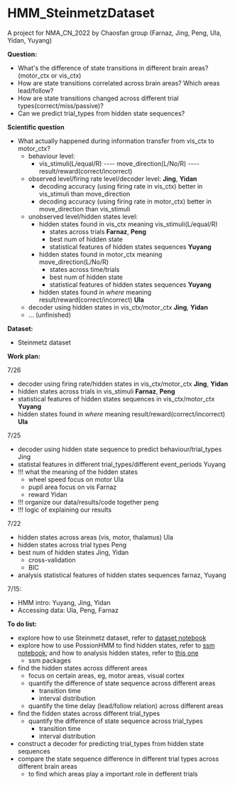 # HMM_SteinmetzDataset
A project for NMA_CN_2022 by Chaosfan group (Farnaz, Jing, Peng, Ula, Yidan, Yuyang)

**Question:**
- What's the difference of state transitions in different brain areas? (motor_ctx or vis_ctx)
- How are state transitions correlated across brain areas? Which areas lead/follow?
- How are state transitions changed across different trial types(correct/miss/passive)? 
- Can we predict trial_types from hidden state sequences?

**Scientific question**
- What actually happened during information transfer from vis_ctx to motor_ctx?
    - behaviour level: 
        - vis_stimuli(L/equal/R) ---- move_direction(L/No/R) ---- result/reward(correct/incorrect)
    - observed level/firing rate level/decoder level: **Jing**, **Yidan**
        - decoding accuracy (using firing rate in vis_ctx) better in vis_stimuli than move_direction
        - decoding accuracy (using firing rate in motor_ctx) better in move_direction than vis_stimuli
    - unobserved level/hidden states level:
        - hidden states found in vis_ctx meaning vis_stimuli(L/equal/R)  
            - states across trials      **Farnaz**, **Peng**
            - best num of hidden state
            - statistical features of hidden states sequences    **Yuyang**
        - hidden states found in motor_ctx meaning move_direction(L/No/R)   
            - states across time/trials
            - best num of hidden state
            - statistical features of hidden states sequences    **Yuyang**
        - hidden states found in *where* meaning result/reward(correct/incorrect)   **Ula**
    - decoder using hidden states in vis_ctx/motor_ctx  **Jing**, **Yidan**
    - ... (unfinished)

**Dataset:**
- Steinmetz dataset

**Work plan:**

7/26
- decoder using firing rate/hidden states in vis_ctx/motor_ctx **Jing**, **Yidan**
- hidden states across trials in vis_stimuli **Farnaz**, **Peng**
- statistical features of hidden states sequences in vis_ctx/motor_ctx  **Yuyang**
- hidden states found in *where* meaning result/reward(correct/incorrect)   **Ula**

7/25
- decoder using hidden state sequence to predict behaviour/trial_types  Jing
- statistal features in different trial_types/different event_periods   Yuyang
- !!! what the meaning of the hidden states
    - wheel speed focus on motor    Ula
    - pupil area focus on vis        Farnaz
    - reward   Yidan
- !!! organize our data/results/code together  peng
- !!! logic of explaining our results

7/22
- hidden states across areas (vis, motor, thalamus) Ula
- hidden states across trial types  Peng
- best num of hidden states  Jing, Yidan
    - cross-validation
    - BIC
- analysis statistical features of hidden states sequences farnaz, Yuyang

7/15:
- HMM intro: Yuyang, Jing, Yidan
- Accessing data: Ula, Peng, Farnaz

**To do list:**
- explore how to use Steinmetz dataset, refer to [dataset notebook](https://colab.research.google.com/github/NeuromatchAcademy/course-content/blob/main/projects/neurons/load_steinmetz_decisions.ipynb)
- explore how to use PossionHMM to find hidden states, refer to [ssm notebook](https://github.com/lindermanlab/ssm/blob/master/notebooks/Poisson%20HMM%20Demo.ipynb); and how to analysis hidden states, refer to [this one](https://github.com/mazzulab/ANDA_HMM_Course/blob/main/HMM-Introduction_ANDA_Solutions.ipynb)
    - ssm packages
- find the hidden states across different areas
    - focus on certain areas, eg, motor areas, visual cortex
    - quantify the difference of state sequence across different areas
        - transition time
        - interval distribution
    - quantify the time delay (lead/follow relation) across different areas
- find the fidden states across different trial_types
    - quantify the difference of state sequence across trial_types
        - transition time
        - interval distribution
- construct a decoder for predicting trial_types from hidden state sequences
- compare the state sequence difference in different trial types across different brain areas
    - to find which areas play a important role in defferent trials